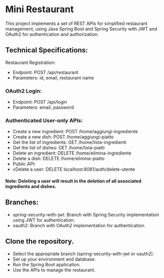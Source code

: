 # Mini Restaurant
This project implements a set of REST APIs for simplified restaurant management, using Java Spring Boot and Spring Security with JWT and OAuth2 for authentication and authorization.

## Technical Specifications:

Restaurant Registration:
- Endpoint: POST /api/restaurant
- Parameters: id, email, restaurant name
### OAuth2 Login:
- Endpoint: POST /api/login
- Parameters: email, password
### Authenticated User-only APIs:
- Create a new ingredient: POST /home/aggiungi-ingrediente
- Create a new dish: POST /home/aggiungi-piatto
- Get the list of ingredients: GET /home/lista-ingredienti
- Get the list of dishes: GET /home/lista-piatti
- Delete an ingredient: DELETE /home/elimina-ingrediente
- Delete a dish: DELETE /home/elimina-piatto
- Public API:
- vDelete a user: DELETE localhost:8081/auth/delete-utente
#### Note: Deleting a user will result in the deletion of all associated ingredients and dishes.

## Branches:
- spring-security-with-jwt: Branch with Spring Security implementation using JWT for authentication.
- oauth2: Branch with OAuth2 implementation for authentication.

## Clone the repository.
- Select the appropriate branch (spring-security-with-jwt or oauth2).
- Set up your environment and database.
- Run the Spring Boot application.
- Use the APIs to manage the restaurant.
